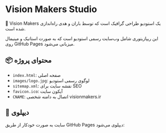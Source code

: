 # Vision Makers Studio

🎨 Vision Makers یک استودیو طراحی گرافیک است که توسط باران و هدی راه‌اندازی شده است.

این ریپازیتوری شامل وب‌سایت رسمی استودیو است که به صورت استاتیک و مینیمال روی GitHub Pages میزبانی می‌شود.

## 📦 محتوای پروژه

- `index.html`: صفحه اصلی
- `images/logo.jpg`: لوگوی رسمی استودیو
- `sitemap.xml`: نقشه سایت برای SEO
- `favicon.ico`: آیکون سایت
- `CNAME`: اتصال به دامنه شخصی visionmakers.ir

## 🚀 دیپلوی

سایت به صورت خودکار از طریق GitHub Pages دیپلوی می‌شود:
